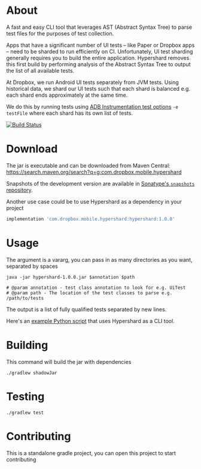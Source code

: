 # About
A fast and easy CLI tool that leverages AST (Abstract Syntax Tree) to parse test files for the purposes of test collection.

Apps that have a significant number of UI tests – like Paper or Dropbox apps – need to be sharded to run efficiently on CI. Unfortunately, UI test sharding generally requires you to build the entire application. Hypershard removes this first build by performing analysis of the Abstract Syntax Tree to output the list of all available tests.

At Dropbox, we run Android UI tests separately from JVM tests. Using historical data, we shard our UI tests such that each shard is balanced e.g. each shard ends approximately at the same time.

We do this by running tests using [ADB Instrumentation test options](https://developer.android.com/reference/android/support/test/runner/AndroidJUnitRunner) `-e testFile` where each shard has its own list of tests.

[![Build Status](https://travis-ci.org/dropbox/hypershard-android.svg?branch=master)](https://travis-ci.org/dropbox/hypershard-android)

# Download
The jar is executable and can be downloaded from Maven Central: https://search.maven.org/search?q=g:com.dropbox.mobile.hypershard

Snapshots of the development version are available in [Sonatype's `snapshots` repository](https://oss.sonatype.org/content/repositories/snapshots/).

Another use case could be to use Hypershard as a dependency in your project

```groovy
implementation 'com.dropbox.mobile.hypershard:hypershard:1.0.0'
```


# Usage
The argument is a vararg, you can pass in as many directories as you want, separated by spaces
```
java -jar hypershard-1.0.0.jar $annotation $path

# @param annotation - test class annotation to look for e.g. UiTest
# @param path - The location of the test classes to parse e.g. /path/to/tests
```
The output is a list of fully qualified tests separated by new lines.

Here's an [example Python script](example/run_hypershard.py) that uses Hypershard as a CLI tool.

# Building
This command will build the jar with dependencies
```
./gradlew shadowJar
```

# Testing
```
./gradlew test
```

# Contributing
This is a standalone gradle project, you can open this project to start contributing
